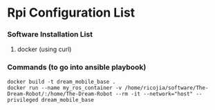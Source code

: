 # Rpi Configuration List

### Software Installation List
1. docker (using curl)

### Commands (to go into ansible playbook)
```
docker build -t dream_mobile_base .
docker run --name my_ros_container -v /home/ricojia/software/The-Dream-Robot/:/home/The-Dream-Robot --rm -it --network="host" --privileged dream_mobile_base
```
